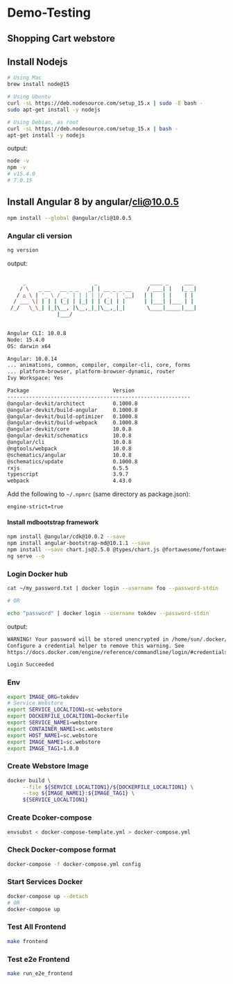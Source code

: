 # Demo-Testing

## Shopping Cart webstore


## Install Nodejs


```bash
# Using Mac
brew install node@15

# Using Ubuntu
curl -sL https://deb.nodesource.com/setup_15.x | sudo -E bash -
sudo apt-get install -y nodejs

# Using Debian, as root
curl -sL https://deb.nodesource.com/setup_15.x | bash -
apt-get install -y nodejs

```


output:


```bash
node -v
npm -v
# v15.4.0
# 7.0.15
```

## Install Angular 8 by angular/cli@10.0.5

```bash
npm install --global @angular/cli@10.0.5

```

### Angular cli version

```bash
ng version

```

output:

```bash

     _                      _                 ____ _     ___
    / \   _ __   __ _ _   _| | __ _ _ __     / ___| |   |_ _|
   / △ \ | '_ \ / _` | | | | |/ _` | '__|   | |   | |    | |
  / ___ \| | | | (_| | |_| | | (_| | |      | |___| |___ | |
 /_/   \_\_| |_|\__, |\__,_|_|\__,_|_|       \____|_____|___|
                |___/
    

Angular CLI: 10.0.8
Node: 15.4.0
OS: darwin x64

Angular: 10.0.14
... animations, common, compiler, compiler-cli, core, forms
... platform-browser, platform-browser-dynamic, router
Ivy Workspace: Yes

Package                           Version
-----------------------------------------------------------
@angular-devkit/architect         0.1000.8
@angular-devkit/build-angular     0.1000.8
@angular-devkit/build-optimizer   0.1000.8
@angular-devkit/build-webpack     0.1000.8
@angular-devkit/core              10.0.8
@angular-devkit/schematics        10.0.8
@angular/cli                      10.0.8
@ngtools/webpack                  10.0.8
@schematics/angular               10.0.8
@schematics/update                0.1000.8
rxjs                              6.5.5
typescript                        3.9.7
webpack                           4.43.0

```

Add the following to ```~/.npmrc``` (same directory as package.json):

```
engine-strict=true
```


#### Install mdbootstrap framework


```bash
npm install @angular/cdk@10.0.2 --save
npm install angular-bootstrap-md@10.1.1 --save
npm install -–save chart.js@2.5.0 @types/chart.js @fortawesome/fontawesome-free hammerjs animate.css 
ng serve --o 

```


### Login Docker hub

```bash
cat ~/my_password.txt | docker login --username foo --password-stdin

# OR

echo "password" | docker login --username tokdev --password-stdin

```

output:

```bash
WARNING! Your password will be stored unencrypted in /home/sun/.docker/config.json.
Configure a credential helper to remove this warning. See
https://docs.docker.com/engine/reference/commandline/login/#credentials-store

Login Succeeded
```

### Env

```bash
export IMAGE_ORG=tokdev
# Service Webstore
export SERVICE_LOCALTION1=sc-webstore
export DOCKERFILE_LOCALTION1=Dockerfile
export SERVICE_NAME1=webstore
export CONTAINER_NAME1=sc.webstore
export HOST_NAME1=sc.webstore
export IMAGE_NAME1=sc.webstore
export IMAGE_TAG1=1.0.0


```


### Create Webstore Image

```bash
docker build \
     --file ${SERVICE_LOCALTION1}/${DOCKERFILE_LOCALTION1} \
     --tag ${IMAGE_NAME1}:${IMAGE_TAG1} \
     ${SERVICE_LOCALTION1}
```


### Create Dcoker-compose


```bash
envsubst < docker-compose-template.yml > docker-compose.yml
```


### Check Docker-compose format


```bash
docker-compose -f docker-compose.yml config
```


### Start Services Docker


```bash
docker-compose up --detach
# OR
docker-compose up
```


### Test All Frontend


```bash
make frontend

```


### Test e2e Frontend


```bash
make run_e2e_frontend

```

